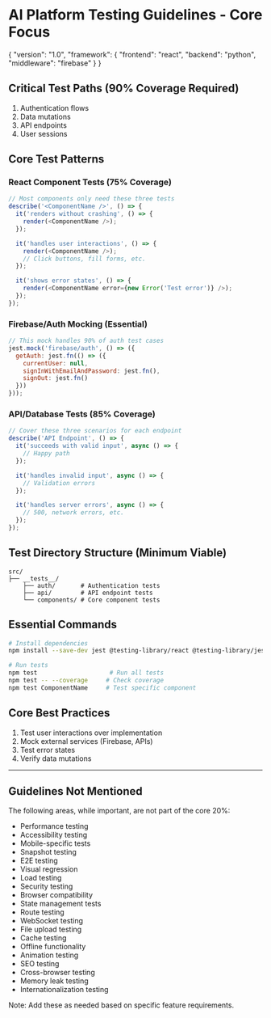 # AI Platform Testing Guidelines - Core Focus

<metadata>
{
  "version": "1.0",
  "framework": {
    "frontend": "react",
    "backend": "python",
    "middleware": "firebase"
  }
}
</metadata>

## Critical Test Paths (90% Coverage Required)
1. Authentication flows
2. Data mutations
3. API endpoints
4. User sessions

## Core Test Patterns

### React Component Tests (75% Coverage)
```javascript
// Most components only need these three tests
describe('<ComponentName />', () => {
  it('renders without crashing', () => {
    render(<ComponentName />);
  });

  it('handles user interactions', () => {
    render(<ComponentName />);
    // Click buttons, fill forms, etc.
  });

  it('shows error states', () => {
    render(<ComponentName error={new Error('Test error')} />);
  });
});
```

### Firebase/Auth Mocking (Essential)
```javascript
// This mock handles 90% of auth test cases
jest.mock('firebase/auth', () => ({
  getAuth: jest.fn(() => ({
    currentUser: null,
    signInWithEmailAndPassword: jest.fn(),
    signOut: jest.fn()
  }))
}));
```

### API/Database Tests (85% Coverage)
```javascript
// Cover these three scenarios for each endpoint
describe('API Endpoint', () => {
  it('succeeds with valid input', async () => {
    // Happy path
  });

  it('handles invalid input', async () => {
    // Validation errors
  });

  it('handles server errors', async () => {
    // 500, network errors, etc.
  });
});
```

## Test Directory Structure (Minimum Viable)
```
src/
├── __tests__/
    ├── auth/       # Authentication tests
    ├── api/        # API endpoint tests
    └── components/ # Core component tests
```

## Essential Commands
```bash
# Install dependencies
npm install --save-dev jest @testing-library/react @testing-library/jest-dom

# Run tests
npm test                    # Run all tests
npm test -- --coverage     # Check coverage
npm test ComponentName     # Test specific component
```

## Core Best Practices
1. Test user interactions over implementation
2. Mock external services (Firebase, APIs)
3. Test error states
4. Verify data mutations

---

## Guidelines Not Mentioned
The following areas, while important, are not part of the core 20%:
- Performance testing
- Accessibility testing
- Mobile-specific tests
- Snapshot testing
- E2E testing
- Visual regression
- Load testing
- Security testing
- Browser compatibility
- State management tests
- Route testing
- WebSocket testing
- File upload testing
- Cache testing
- Offline functionality
- Animation testing
- SEO testing
- Cross-browser testing
- Memory leak testing
- Internationalization testing

Note: Add these as needed based on specific feature requirements.

<!-- END OF CORE TESTING GUIDELINES --> 